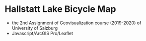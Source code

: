 # Hallstatt Lake Bicycle Map
+ the 2nd Assignment of Geovisualization course (2019-2020) of University of Salzburg
+ Javascript/ArcGIS Pro/Leaflet
